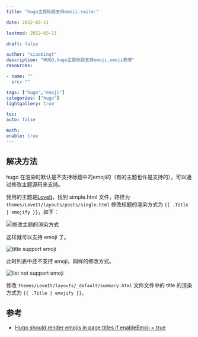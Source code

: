 ```yaml
---
title: "hugo主题标题支持emoji:smile:"

date: 2022-03-21

lastmod: 2022-03-21

draft: false

author: "xiaobinqt"
description: "HUGO,hugo主题标题支持emoji,emoji表情"
resources:

- name: ""
  src: ""

tags: ["hugo","emoji"]
categories: ["hugo"]
lightgallery: true

toc:
auto: false

math:
enable: true
---
```


## 解决方法

hugo 在渲染时默认是不支持标题中的emoji的（有的主题也许是支持的），可以通过修改主题源码来支持。

我用的主题是[LoveIt](https://github.com/dillonzq/LoveIt)，找到 simple.html 文件，路径为 `themes/LoveIt/layouts/posts/single.html`
修改标题的渲染方式为 `{{ .Title | emojify }}`，如下：

![修改主题的渲染方式](https://cdn.xiaobinqt.cn/xiaobinqt.io/20220321/685a911f54f045568fa3791ee8c368a9.png?imageView2/0/interlace/1/q/50|imageslim ' ')

这样就可以支持 emoji 了。

![title support emoji](https://cdn.xiaobinqt.cn/xiaobinqt.io/20220321/a19ba2a3551f48dd89d1ab497bdba623.png?imageView2/0/interlace/1/q/50|imageslim ' ')

此时列表中还不支持 emoji，同样的修改方式。

![list not support emoji](https://cdn.xiaobinqt.cn/xiaobinqt.io/20220321/daf40dd155ae42df9e1d52c448057582.png?imageView2/0/interlace/1/q/50|imageslim ' ')

修改 `themes/LoveIt/layouts/_default/summary.html` 文件文件中的 title 的渲染方式为 `{{ .Title | emojify }}`。

## 参考

+ [Hugo should render emojis in page titles if enableEmoji = true](https://github.com/gohugoio/hugo/issues/7171)